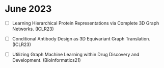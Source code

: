 # June 2023

- [ ] Learning Hierarchical Protein Representations via Complete 3D Graph Networks. (ICLR23)

- [ ] Conditional Antibody Design as 3D Equivariant Graph Translation.(ICLR23)

- [ ] Utilizing Graph Machine Learning within Drug Discovery and Development. (BioInformatics21)